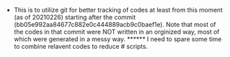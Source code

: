 - This is to utilize git for better tracking of codes at least from this moment (as of 20210226) starting after the commit (bb05e992aa84677c882e0c444889acb9c0baef1e). Note that most of the codes in that commit were NOT written in an orginized way, most of which were generated in a messy way. ****** I need to spare some time to combine relavent codes to reduce # scripts.
